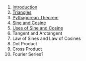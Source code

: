 1. [Introduction](chapter_01/chapter_01.md)
2. [Triangles](chapter_02/chapter_02.md)
3. [Pythagorean Theorem](chapter_03/chapter_03.md)
4. [Sine and Cosine](chapter_04/chapter_04.md)
5. [Uses of Sine and Cosine](chapter_05/chapter_05.md)
6. Tangent and Arctangent
7. Law of Sines and Law of Cosines
8. Dot Product
9. Cross Product
10. Fourier Series?
